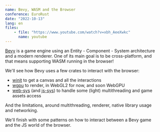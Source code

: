```yaml
---
name: Bevy, WASM and the Browser
conference: EuroRust
date: "2022-10-13"
lang: en
files:
    - file: "https://www.youtube.com/watch?v=xbh_AeeXwkc"
      name: youtube
---
```

[Bevy](https://bevyengine.org) is a game engine using an Entity - Component - System architecture and a modern renderer. One of its main goal is to be cross-platform, and that means supporting WASM running in the browser!

We'll see how Bevy uses a few crates to interact with the browser:

* [winit](https://crates.io/crates/winit) to get a canvas and all the interactions
* [wgpu](https://wgpu.rs) to render, in WebGL2 for now, and soon WebGPU
* [web-sys](https://crates.io/crates/web-sys) (and [js-sys](https://crates.io/crates/js-sys)) to handle some (light) multithreading and game assets access

And the limitations, around multithreading, renderer, native library usage and networking.

We'll finish with some patterns on how to interact between a Bevy game and the JS world of the browser.

